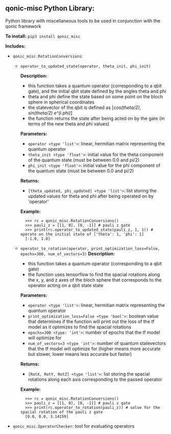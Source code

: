 ## qonic-misc Python Library:
Python library with miscellaneous tools to be used in conjunction with the qonic framework

**To install:** `pip3 install qonic_misc`

**Includes:**  
  * `qonic_misc.RotationConversions`: 
    * `operator_to_updated_state(operator, theta_init, phi_init)`
    
        **Description:**
        * this function takes a quantum operator (corresponding to a qbit gate), and the initial qbit state defined by the angles theta and phi
        * theta and phi define the state based on some point on the bloch sphere in spherical coordinates
        * the statevector of the qbit is defined as [*cos(theta/2)*, *sin(theta/2) e^(i phi)*]
        * the function returns the state after being acted on by the gate (in terms of the new theta and phi values)

        **Parameters:**
        * `operator <type 'list'>`: linear, hermitian matrix representing the quantum operator
        * `theta_init <type 'float'>`: initial value for the theta component of the quantum state (must be between 0.0 and pi/2)
        * `phi_init <type 'float'>`: initial value for the phi component of the quantum state (must be between 0.0 and pi/2)

        **Returns:**
        * `[theta_updated, phi_updated] <type 'list'>`: list storing the updated values for theta and phi after being operated on by 'operator'

        **Example:**
        
            
            >>> rc = qonic_misc.RotationConversions()
            >>> pauli_z = [[1, 0], [0, -1]] # pauli z gate
            >>> print(rc.operator_to_updated_state(pauli_z, 1, 1)) # operate on the initial state of ['theta': 1, 'phi': 1]
            [-1.0, 1.0]
            
            
            
    * `operator_to_rotation(operator, print_optimization_loss=False, epochs=300, num_of_vectors=3)`
        **Description:**
        * this function takes a quantum operator (corresponding to a qbit gate)
        * the function uses tensorflow to find the spacial rotations along the x, y, and z axes of the bloch sphere that corresponds to the operator acting on a qbit state state

        **Parameters:**
        * `operator <type 'list'>`: linear, hermitian matrix representing the quantum operator
        * `print_optimization_loss=False <type 'bool'>`: boolean value that determines if the function will print out the loss of the tf model as it optimizes to find the spacial rotations
        * `epochs=300 <type: 'int'>`: number of epochs that the tf model will optimize for
        * `num_of_vectors=3 <type 'int'>`: number of quantum statevectors that the tf model will optimize for (higher means more accurate but slower, lower means less accurate but faster)

        **Returns:**
        * `[RotX, RotY, RotZ] <type 'list'>`: list storing the spacial rotations along each axis corresponding to the passed operator

        **Example:**
        
            
            >>> rc = qonic_misc.RotationConversions()
            >>> pauli_z = [[1, 0], [0, -1]] # pauli z gate
            >>> print(rc.operator_to_rotation(pauli_z)) # solve for the spacial rotation of the pauli z gate
            [0.0, 0.0, 3.14159]
            
            
            
  * `qonic_misc.OperatorChecker`: tool for evaluating operators

